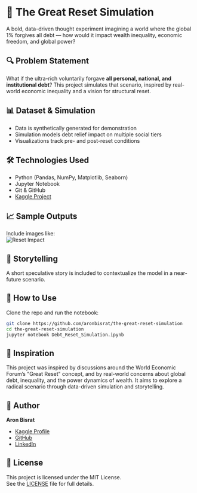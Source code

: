 # 🧠 The Great Reset Simulation

A bold, data-driven thought experiment imagining a world where the global 1% forgives all debt — how would it impact wealth inequality, economic freedom, and global power?

## 🔍 Problem Statement

What if the ultra-rich voluntarily forgave **all personal, national, and institutional debt**? This project simulates that scenario, inspired by real-world economic inequality and a vision for structural reset.

## 📊 Dataset & Simulation

- Data is synthetically generated for demonstration
- Simulation models debt relief impact on multiple social tiers
- Visualizations track pre- and post-reset conditions

## 🛠️ Technologies Used

- Python (Pandas, NumPy, Matplotlib, Seaborn)  
- Jupyter Notebook  
- Git & GitHub  
- [Kaggle Project](https://www.kaggle.com/code/aronbisrat/the-great-reset-simulation)

## 📈 Sample Outputs

Include images like:  
![Reset Impact](images/reset-impact-graph.png)

## 📖 Storytelling

A short speculative story is included to contextualize the model in a near-future scenario.

## 🚀 How to Use

Clone the repo and run the notebook:
```bash
git clone https://github.com/aronbisrat/the-great-reset-simulation
cd the-great-reset-simulation
jupyter notebook Debt_Reset_Simulation.ipynb
```
## 🎯 Inspiration

This project was inspired by discussions around the World Economic Forum’s "Great Reset" concept, and by real-world concerns about global debt, inequality, and the power dynamics of wealth. It aims to explore a radical scenario through data-driven simulation and storytelling.

## 👤 Author

**Aron Bisrat**  
- [Kaggle Profile](https://www.kaggle.com/aronbisrat)  
- [GitHub](https://github.com/aronbisrat)  
- [LinkedIn](https://www.linkedin.com/in/aron-bisrat-173b7232/)

## 📄 License

This project is licensed under the MIT License.  
See the [LICENSE](LICENSE) file for full details.
